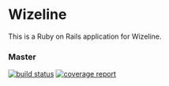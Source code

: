 # Wizeline

This is a Ruby on Rails application for Wizeline.

### Master

[![build status](https://git.amalgama.co/tomas/wizeline/badges/master/build.svg)](https://git.amalgama.co/tomas/wizeline/commits/master)
[![coverage report](https://git.amalgama.co/tomas/wizeline/badges/master/coverage.svg)](https://git.amalgama.co/tomas/wizeline/commits/master)

